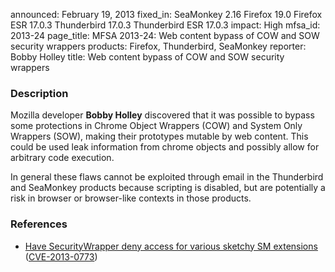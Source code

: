 announced: February 19, 2013
fixed_in: SeaMonkey 2.16
          Firefox 19.0
          Firefox ESR 17.0.3
          Thunderbird 17.0.3
          Thunderbird ESR 17.0.3
impact: High
mfsa_id: 2013-24
page_title: MFSA 2013-24: Web content bypass of COW and SOW security wrappers
products: Firefox, Thunderbird, SeaMonkey
reporter: Bobby Holley
title: Web content bypass of COW and SOW security wrappers

<h3>Description</h3>

<p>Mozilla developer <strong>Bobby Holley</strong> discovered that it was
possible to bypass some protections in Chrome Object Wrappers (COW) and System
Only Wrappers (SOW), making their prototypes mutable by web content. This could
be used leak information from chrome objects and possibly allow for arbitrary
code execution.
</p>

<p class="note">In general these flaws cannot be exploited through email in the
Thunderbird and SeaMonkey products because scripting is disabled, but are
potentially a risk in browser or browser-like contexts in those products.</p>


<h3>References</h3>

<ul>
  <li><a href="https://bugzilla.mozilla.org/show_bug.cgi?id=809652">
      Have SecurityWrapper deny access for various sketchy SM extensions</a> (<a href="http://cve.mitre.org/cgi-bin/cvename.cgi?name=CVE-2013-0773" class="ex-ref">CVE-2013-0773</a>)</li>
</ul>



